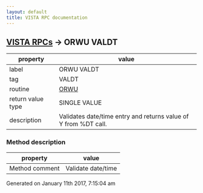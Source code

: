 ```yaml
---
layout: default
title: VISTA RPC documentation
---
```




## [VISTA RPCs](TableOfContent.md) &#8594; ORWU VALDT 

 property | value 
--- | --- 
 label | ORWU VALDT
 tag | VALDT
 routine | [ORWU](http://code.osehra.org/dox/Routine_ORWU_source.html)
 return value type | SINGLE VALUE
 description | Validates date/time entry and returns value of Y from %DT call.


### Method description

 property | value 
--- | --- 
 Method comment | Validate date/time




 Generated on January 11th 2017, 7:15:04 am